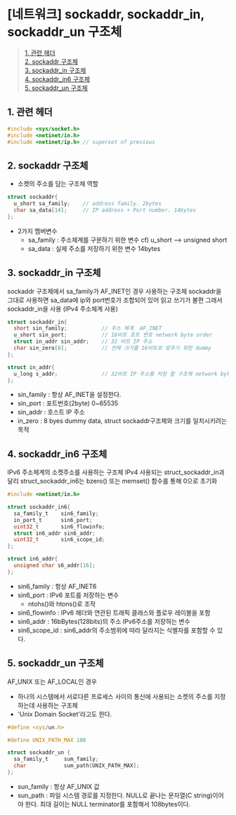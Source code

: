 # [네트워크] sockaddr, sockaddr_in, sockaddr_un 구조체

 > [1. 관련 헤더](#1-관련-헤더) <br>
 > [2. sockaddr 구조체](#2-sockaddr-구조체) <br>
 > [3. sockaddr_in 구조체](#3-sockaddr-in-구조체) <br>
 > [4. sockaddr_in6 구조체](#4-sockaddr-in6-구조체) <br>
 > [5. sockaddr_un 구조체](#5-sockaddr-un-구조체) <br>
## 1. 관련 헤더
```c
#include <sys/socket.h>
#include <netinet/in.h>
#include <netinet/ip.h> // superset of previous
```

## 2. sockaddr 구조체
- 소켓의 주소를 담는 구조체 역할
```c
struct sockaddr{
  u_short sa_family;    // address family. 2bytes
  char sa_data[14];     // IP address + Port number. 14bytes
};
```
- 2가지 멤버변수
  - sa_family : 주소체계를 구분하기 위한 변수 cf) u_short --> unsigned short
  - sa_data : 실제 주소를 저장하기 위한 변수 14bytes

## 3. sockaddr_in 구조체
sockaddr 구조체에서 sa_family가 AF_INET인 경우 사용하는 구조체
sockaddr을 그대로 사용하면 sa_data에 ip와 port번호가 조합되어 있어 읽고 쓰기가 불편
그래서 sockaddr_in을 사용 (IPv4 주소체계 사용)
```c
struct sockaddr_in{
  short sin_family;           // 주소 체계  AF_INET
  u_short sin_port;           // 16비트 포트 번호 network byte order
  struct in_addr sin_addr;    // 32 비트 IP 주소
  char sin_zero[8];           // 전체 크기를 16비트로 맞추기 위한 dummy
};

struct in_addr{
  u_long s_addr;              // 32비트 IP 주소를 저장 할 구초제 network byte order
};
```
- sin_family : 항상 AF_INET을 설정한다.
- sin_port : 포트번호(2byte) 0~65535
- sin_addr : 호스트 IP 주소
- in_zero : 8 byes dummy data, struct sockaddr구조체와 크기를 일치시키려는 목적

## 4. sockaddr_in6 구조체
IPv6 주소체계의 소켓주소를 사용하는 구조체
IPv4 사용되는 struct_sockaddr_in과 달리 struct_sockaddr_in6는 bzero() 또는 memset() 함수를 통해 0으로 초기화

```c
#include <netinet/in.h>

struct sockaddr_in6{
  sa_family_t    sin6_family;
  in_port_t      sin6_port;
  uint32_t       sin6_flowinfo;
  struct in6_addr sin6_addr;
  uint32_t       sin6_scope_id;
};

struct in6_addr{
  unsigned char s6_addr[16];
};
```
- sin6_family : 항상 AF_INET6
- sin6_port : IPv6 포트를 저장하는 변수
  - ntohs()와 htons()로 조작
- sin6_flowinfo : IPv6 헤더와 연관된 트래픽 클래스와 플로우 레이블을 포함
- sin6_addr : 16bBytes(128bits)의 주소 IPv6주소를 저장하는 변수
- sin6_scope_id : sin6_addr의 주소범위에 따라 달라지는 식별자를 포함할 수 있다.

## 5. sockaddr_un 구조체
AF_UNIX 또는 AF_LOCAL인 경우
- 하나의 시스템에서 서로다른 프로세스 사이의 통신에 사용되는 소켓의 주소를 지정하는데 사용하는 구조체
- 'Unix Domain Socket'라고도 한다.
```c
#define <sys/un.h>

#define UNIX_PATH_MAX 108

struct sockaddr_un {
  sa_family_t     sum_family;
  char            sum_path[UNIX_PATH_MAX];
};
```
- sun_family : 항상 AF_UNIX 값
- sun_path : 파일 시스템 경로를 지정한다. NULL로 끝나는 문자열(C string)이어야 한다. 최대 길이는 NULL terminator를 포함해서 108bytes이다.


